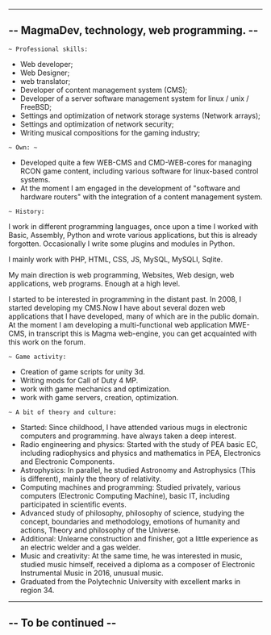 
---------------------------------------------
--  MagmaDev, technology, web programming. --
---------------------------------------------

~~~~~~~~~~~~~~~~~~~~
~ Professional skills: 
~~~~~~~~~~~~~~~~~~~~
- Web developer;
- Web Designer;
- web translator;
- Developer of content management system (CMS);
- Developer of a server software management system for linux / unix / FreeBSD;
- Settings and optimization of network storage systems (Network arrays);
- Settings and optimization of network security;
- Writing musical compositions for the gaming industry;

~~~~~~~~~~~~~~~~~~~~
~ Own: ~
~~~~~~~~~~~~~~~~~~~~
- Developed quite a few WEB-CMS and CMD-WEB-cores for managing RCON game content,
including various software for linux-based control systems.
- At the moment I am engaged in the development of "software and hardware routers"
with the integration of a content management system.

~~~~~~~~~~~~~~~~~~~~
~ History:
~~~~~~~~~~~~~~~~~~~~
I work in different programming languages, once upon a time I worked with 
Basic, Assembly, Python and wrote various applications, but this is already forgotten.
Occasionally I write some plugins and modules in Python.

I mainly work with PHP, HTML, CSS, JS, MySQL, MySQLI, Sqlite.

My main direction is web programming, Websites, Web design, web applications, web programs.
Enough at a high level.

I started to be interested in programming in the distant past.
In 2008, I started developing my CMS.Now I have about several dozen 
web applications that I have developed, many of which are in the public domain. 
At the moment I am developing a multi-functional web application MWE-CMS, 
in transcript this is Magma web-engine, you can get acquainted with this work on the forum.

~~~~~~~~~~~~~~~~~~~~
~ Game activity:
~~~~~~~~~~~~~~~~~~~~
- Creation of game scripts for unity 3d.
- Writing mods for Call of Duty 4 MP.
- work with game mechanics and optimization.
- work with game servers, creation, optimization.

~~~~~~~~~~~~~~~~~~~~
~ A bit of theory and culture:
~~~~~~~~~~~~~~~~~~~~
* Started: Since childhood, I have attended various mugs in electronic computers and programming. have always taken a deep interest.
* Radio engineering and physics: Started with the study of PEA basic EC, including radiophysics and physics and mathematics in PEA, Electronics and Electronic Components.
* Astrophysics: In parallel, he studied Astronomy and Astrophysics (This is different), mainly the theory of relativity.
* Computing machines and programming: Studied privately, various computers (Electronic Computing Machine), basic IT, including participated in scientific events.
* Advanced study of philosophy, philosophy of science, studying the concept, boundaries and methodology, emotions of humanity and actions, Theory and philosophy of the Universe.
* Additional: Unlearne construction and finisher, got a little experience as an electric welder and a gas welder.
* Music and creativity: At the same time, he was interested in music, studied music himself, received a diploma as a composer of Electronic Instrumental Music in 2016, unusual music.
* Graduated from the Polytechnic University with excellent marks in region 34.

---------------------------------------------
--             To be continued             --
---------------------------------------------
